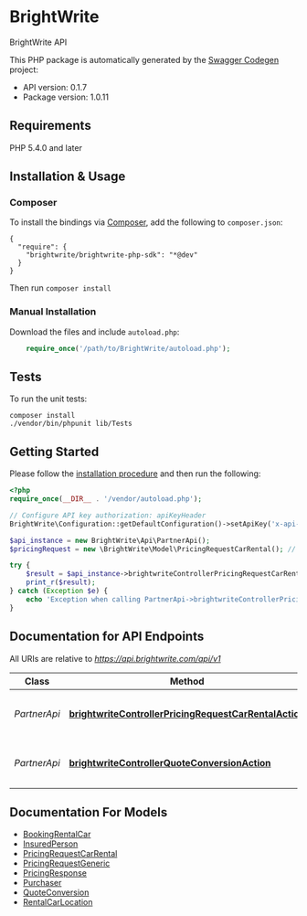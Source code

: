 # BrightWrite
BrightWrite API

This PHP package is automatically generated by the [Swagger Codegen](https://github.com/swagger-api/swagger-codegen) project:

- API version: 0.1.7
- Package version: 1.0.11

## Requirements

PHP 5.4.0 and later

## Installation & Usage
### Composer

To install the bindings via [Composer](http://getcomposer.org/), add the following to `composer.json`:

```
{
  "require": {
    "brightwrite/brightwrite-php-sdk": "*@dev"
  }
}
```

Then run `composer install`

### Manual Installation

Download the files and include `autoload.php`:

```php
    require_once('/path/to/BrightWrite/autoload.php');
```

## Tests 

To run the unit tests:

```
composer install
./vendor/bin/phpunit lib/Tests
```

## Getting Started

Please follow the [installation procedure](#installation--usage) and then run the following:

```php
<?php
require_once(__DIR__ . '/vendor/autoload.php');

// Configure API key authorization: apiKeyHeader
BrightWrite\Configuration::getDefaultConfiguration()->setApiKey('x-api-key', 'YOUR_API_KEY');

$api_instance = new BrightWrite\Api\PartnerApi();
$pricingRequest = new \BrightWrite\Model\PricingRequestCarRental(); // \BrightWrite\Model\PricingRequestCarRental | Pricing request should contain information about quoted policy and related booking information

try {
    $result = $api_instance->brightwriteControllerPricingRequestCarRentalAction($pricingRequest);
    print_r($result);
} catch (Exception $e) {
    echo 'Exception when calling PartnerApi->brightwriteControllerPricingRequestCarRentalAction: ', $e->getMessage(), "\n";
}
```

## Documentation for API Endpoints

All URIs are relative to *https://api.brightwrite.com/api/v1*

Class | Method | HTTP request | Description
------------ | ------------- | ------------- | -------------
*PartnerApi* | [**brightwriteControllerPricingRequestCarRentalAction**](docs/PartnerApi.md#brightwritecontrollerpricingrequestcarrentalaction) | **POST** /pricingRequestCarRental | Pricing request for a car rental policy
*PartnerApi* | [**brightwriteControllerQuoteConversionAction**](docs/PartnerApi.md#brightwritecontrollerquoteconversionaction) | **PUT** /quoteConversion | Pricing request for car rental business


## Documentation For Models

 - [BookingRentalCar](docs/BookingRentalCar.md)
 - [InsuredPerson](docs/InsuredPerson.md)
 - [PricingRequestCarRental](docs/PricingRequestCarRental.md)
 - [PricingRequestGeneric](docs/PricingRequestGeneric.md)
 - [PricingResponse](docs/PricingResponse.md)
 - [Purchaser](docs/Purchaser.md)
 - [QuoteConversion](docs/QuoteConversion.md)
 - [RentalCarLocation](docs/RentalCarLocation.md)
